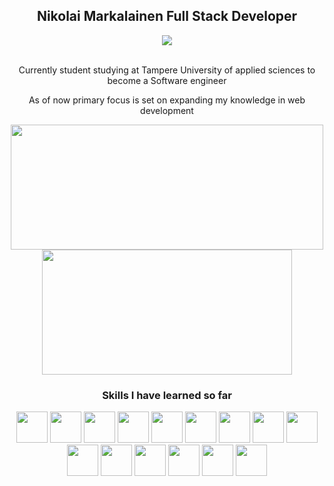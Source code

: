 <div>
  
  <div align="center">
    <h2>
      Nikolai Markalainen Full Stack Developer
    </h2>
    <a href="https://www.linkedin.com/in/nikolaimarkalainen/">
      <img src="https://img.shields.io/badge/linkedin-%230077B5.svg?style=for-the-badge&logo=linkedin" style="align-items:center;"></img>
    </a>
    <br></br>
    <p> Currently student studying at Tampere University of applied sciences to become a Software engineer </p>
    <p> As of now primary focus is set on expanding my knowledge in web development </p>
  </div>

  <div align="center">
    <img src="https://github-readme-streak-stats.herokuapp.com/?user=nikolaimarkalainen&theme=onedark" width="500" height="200"></img>
    <img src="https://github-readme-stats-sigma-five.vercel.app/api/top-langs/?username=nikolaimarkalainen&theme=react&show_icons=true&layout=compact"          width="400" height="200" ></img>
  </div>

  <div align="center">
    <h3> Skills I have learned so far </h3>
    <img src="https://cdn.jsdelivr.net/gh/devicons/devicon/icons/docker/docker-original.svg" width="50" height="50"/>
    <img src="https://cdn.jsdelivr.net/gh/devicons/devicon/icons/eslint/eslint-original.svg" width="50" height="50"/>
    <img src="https://cdn.jsdelivr.net/gh/devicons/devicon/icons/graphql/graphql-plain.svg" width="50"/> 
    <img src="https://cdn.jsdelivr.net/gh/devicons/devicon/icons/javascript/javascript-original.svg" width="50" height="50"/>
    <img src="https://cdn.jsdelivr.net/gh/devicons/devicon/icons/react/react-original.svg" width="50" height="50"/>
    <img src="https://cdn.jsdelivr.net/gh/devicons/devicon/icons/redux/redux-original.svg" width="50" height="50"/>
    <img src="https://cdn.jsdelivr.net/gh/devicons/devicon/icons/typescript/typescript-original.svg" width="50" height="50"/>
    <img src="https://cdn.jsdelivr.net/gh/devicons/devicon/icons/linux/linux-original.svg" width="50" height="50"/>
    <img src="https://cdn.jsdelivr.net/gh/devicons/devicon/icons/mongodb/mongodb-original.svg" width="50" height="50"/>
    <img src="https://cdn.jsdelivr.net/gh/devicons/devicon/icons/mysql/mysql-original.svg" width="50" height="50"/>
    <img src="https://cdn.jsdelivr.net/gh/devicons/devicon/icons/nodejs/nodejs-original.svg" width="50" height="50"/>
    <img src="https://cdn.jsdelivr.net/gh/devicons/devicon/icons/jest/jest-plain.svg" width="50" height="50"/>
    <img src="https://cdn.jsdelivr.net/gh/devicons/devicon/icons/java/java-original.svg" width="50" height="50"/>
    <img src="https://cdn.jsdelivr.net/gh/devicons/devicon/icons/python/python-original.svg" width="50" height="50"/>
    <img src="https://cdn.jsdelivr.net/gh/devicons/devicon/icons/cplusplus/cplusplus-line.svg" width="50" height="50"/>

</div>
  
  
</div>
